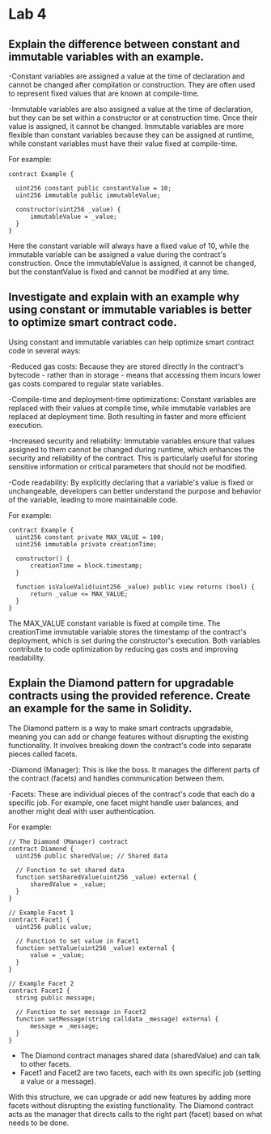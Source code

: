 # Lab 4

## Explain the difference between constant and immutable variables with an example.

-Constant variables are assigned a value at the time of declaration and cannot be changed after compilation or construction. They are often used to represent fixed values that are known at compile-time.

-Immutable variables are also assigned a value at the time of declaration, but they can be set within a constructor or at construction time. Once their value is assigned, it cannot be changed. Immutable variables are more flexible than constant variables because they can be assigned at runtime, while constant variables must have their value fixed at compile-time.

For example:

    contract Example {
    
      uint256 constant public constantValue = 10;
      uint256 immutable public immutableValue;

      constructor(uint256 _value) {
          immutableValue = _value;
      }
    }

Here the constant variable will always have a fixed value of 10, while the immutable variable can be assigned a value during the contract's construction. Once the immutableValue is assigned, it cannot be changed, but the constantValue is fixed and cannot be modified at any time.

## Investigate and explain with an example why using constant or immutable variables is better to optimize smart contract code.

Using constant and immutable variables can help optimize smart contract code in several ways:

-Reduced gas costs: Because they are stored directly in the contract's bytecode - rather than in storage - means that accessing them incurs lower gas costs compared to regular state variables.

-Compile-time and deployment-time optimizations: Constant variables are replaced with their values at compile time, while immutable variables are replaced at deployment time. Both resulting in faster and more efficient execution.

-Increased security and reliability: Immutable variables ensure that values assigned to them cannot be changed during runtime, which enhances the security and reliability of the contract. This is particularly useful for storing sensitive information or critical parameters that should not be modified.

-Code readability: By explicitly declaring that a variable's value is fixed or unchangeable, developers can better understand the purpose and behavior of the variable, leading to more maintainable code.

For example:

    contract Example {
      uint256 constant private MAX_VALUE = 100;
      uint256 immutable private creationTime;

      constructor() {
          creationTime = block.timestamp;
      }

      function isValueValid(uint256 _value) public view returns (bool) {
          return _value <= MAX_VALUE;
      }
    }

The MAX_VALUE constant variable is fixed at compile time. The creationTime immutable variable stores the timestamp of the contract's deployment, which is set during the constructor's execution. Both variables contribute to code optimization by reducing gas costs and improving readability.

## Explain the Diamond pattern for upgradable contracts using the provided reference. Create an example for the same in Solidity.

The Diamond pattern is a way to make smart contracts upgradable, meaning you can add or change features without disrupting the existing functionality. It involves breaking down the contract's code into separate pieces called facets.

-Diamond (Manager): This is like the boss. It manages the different parts of the contract (facets) and handles communication between them.

-Facets: These are individual pieces of the contract's code that each do a specific job. For example, one facet might handle user balances, and another might deal with user authentication.

For example:

    // The Diamond (Manager) contract
    contract Diamond {
      uint256 public sharedValue; // Shared data

      // Function to set shared data
      function setSharedValue(uint256 _value) external {
          sharedValue = _value;
      }
    }

    // Example Facet 1
    contract Facet1 {
      uint256 public value;

      // Function to set value in Facet1
      function setValue(uint256 _value) external {
          value = _value;
      }
    }

    // Example Facet 2
    contract Facet2 {
      string public message;

      // Function to set message in Facet2
      function setMessage(string calldata _message) external {
          message = _message;
      }
    }
- The Diamond contract manages shared data (sharedValue) and can talk to other facets.
- Facet1 and Facet2 are two facets, each with its own specific job (setting a value or a message).

With this structure, we can upgrade or add new features by adding more facets without disrupting the existing functionality. The Diamond contract acts as the manager that directs calls to the right part (facet) based on what needs to be done.  
